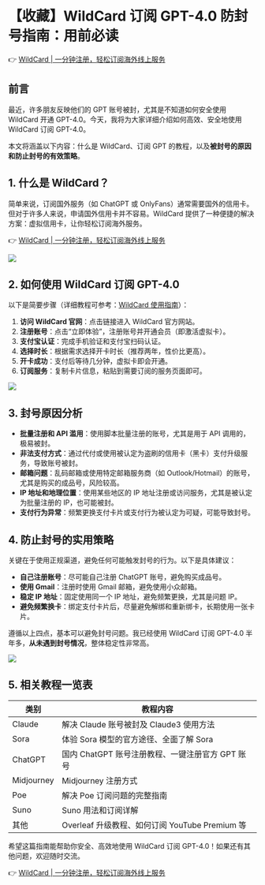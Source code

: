 # 【收藏】WildCard 订阅 GPT-4.0 防封号指南：用前必读

👉 [WildCard | 一分钟注册，轻松订阅海外线上服务](https://bbtdd.com/WildCard)

## 前言

最近，许多朋友反映他们的 GPT 账号被封，尤其是不知道如何安全使用 WildCard 开通 GPT-4.0。今天，我将为大家详细介绍如何高效、安全地使用 WildCard 订阅 GPT-4.0。

本文将涵盖以下内容：什么是 WildCard、订阅 GPT 的教程，以及**被封号的原因和防止封号的有效策略**。

## 1. 什么是 WildCard？

简单来说，订阅国外服务（如 ChatGPT 或 OnlyFans）通常需要国外的信用卡。但对于许多人来说，申请国外信用卡并不容易。WildCard 提供了一种便捷的解决方案：虚拟信用卡，让你轻松订阅海外服务。

👉 [WildCard | 一分钟注册，轻松订阅海外线上服务](https://bbtdd.com/WildCard)

![](https://bbtdd.com/img/10972252.webp)

## 2. 如何使用 WildCard 订阅 GPT-4.0

以下是简要步骤（详细教程可参考：[WildCard 使用指南](https://bbtdd.com/WildCard)）：

1. **访问 WildCard 官网**：点击链接进入 WildCard 官方网站。
2. **注册账号**：点击“立即体验”，注册账号并开通会员（即激活虚拟卡）。
3. **支付宝认证**：完成手机验证和支付宝扫码认证。
4. **选择时长**：根据需求选择开卡时长（推荐两年，性价比更高）。
5. **开卡成功**：支付后等待几分钟，虚拟卡即会开通。
6. **订阅服务**：复制卡片信息，粘贴到需要订阅的服务页面即可。

![](https://bbtdd.com/img/3227590119818.webp)

## 3. 封号原因分析

- **批量注册和 API 滥用**：使用脚本批量注册的账号，尤其是用于 API 调用的，极易被封。
- **非法支付方式**：通过代付或使用被认定为盗刷的信用卡（黑卡）支付升级服务，导致账号被封。
- **邮箱问题**：乱码邮箱或使用特定邮箱服务商（如 Outlook/Hotmail）的账号，尤其是购买的成品号，风险较高。
- **IP 地址和地理位置**：使用某些地区的 IP 地址注册或访问服务，尤其是被认定为批量注册的 IP，也可能被封。
- **支付行为异常**：频繁更换支付卡片或支付行为被认定为可疑，可能导致封号。

## 4. 防止封号的实用策略

关键在于使用正规渠道，避免任何可能触发封号的行为。以下是具体建议：

- **自己注册账号**：尽可能自己注册 ChatGPT 账号，避免购买成品号。
- **使用 Gmail**：注册时使用 Gmail 邮箱，避免使用小众邮箱。
- **稳定 IP 地址**：固定使用同一个 IP 地址，避免频繁更换，尤其是问题 IP。
- **避免频繁换卡**：绑定支付卡片后，尽量避免解绑和重新绑卡，长期使用一张卡片。

遵循以上四点，基本可以避免封号问题。我已经使用 WildCard 订阅 GPT-4.0 半年多，**从未遇到封号情况**，整体稳定性非常高。

![](https://bbtdd.com/img/8691215680.webp)

## 5. 相关教程一览表

| 类别      | 教程内容                                                     |
| --------- | ------------------------------------------------------------ |
| Claude    | 解决 Claude 账号被封及 Claude3 使用方法                      |
| Sora      | 体验 Sora 模型的官方途径、全面了解 Sora                      |
| ChatGPT   | 国内 ChatGPT 账号注册教程、一键注册官方 GPT 账号             |
| Midjourney | Midjourney 注册方式                                          |
| Poe       | 解决 Poe 订阅问题的完整指南                                 |
| Suno      | Suno 用法和订阅详解                                          |
| 其他      | Overleaf 升级教程、如何订阅 YouTube Premium 等               |

希望这篇指南能帮助你安全、高效地使用 WildCard 订阅 GPT-4.0！如果还有其他问题，欢迎随时交流。

👉 [WildCard | 一分钟注册，轻松订阅海外线上服务](https://bbtdd.com/WildCard)